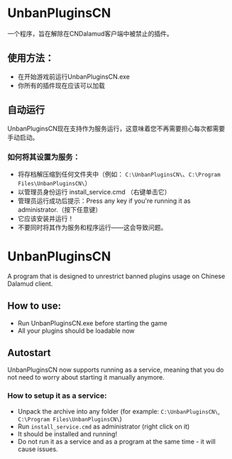 # UnbanPluginsCN
一个程序，旨在解除在CNDalamud客户端中被禁止的插件。

## 使用方法：
- 在开始游戏前运行UnbanPluginsCN.exe
- 你所有的插件现在应该可以加载
## 自动运行
UnbanPluginsCN现在支持作为服务运行，这意味着您不再需要担心每次都需要手动启动。

### 如何将其设置为服务：
- 将存档解压缩到任何文件夹中（例如： `C:\UnbanPluginsCN\`、`C:\Program Files\UnbanPluginsCN\`）
- 以管理员身份运行 install_service.cmd （右键单击它）
- 管理员运行成功后提示：Press any key if you're running it as administrator.（按下任意键）
- 它应该安装并运行！
- 不要同时将其作为服务和程序运行——这会导致问题。


# UnbanPluginsCN
A program that is designed to unrestrict banned plugins usage on Chinese Dalamud client.

## How to use:
- Run UnbanPluginsCN.exe before starting the game
- All your plugins should be loadable now

## Autostart
UnbanPluginsCN now supports running as a service, meaning that you do not need to worry about starting it manually anymore.
### How to setup it as a service:
- Unpack the archive into any folder (for example: `C:\UnbanPluginsCN\`, `C:\Program Files\UnbanPluginsCN\`)
- Run `install_service.cmd` as administrator (right click on it)
- It should be installed and running!
- Do not run it as a service and as a program at the same time - it will cause issues.
